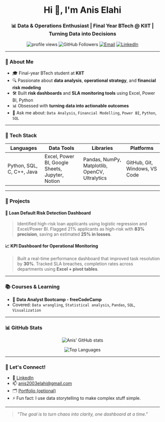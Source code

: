 <h1 align="center">Hi 👋, I'm Anis Elahi</h1>
<h3 align="center">📊 Data & Operations Enthusiast | Final Year BTech @ KIIT | Turning Data into Decisions</h3>

<p align="center">
  <img src="https://komarev.com/ghpvc/?username=anis-elahi-sk&label=Profile%20views&color=0e75b6&style=flat" alt="profile views" />
  <img src="https://img.shields.io/github/followers/anis-elahi-sk?label=Follow&style=social" alt="GitHub Followers" />
  <a href="mailto:anis2003elahi@gmail.com"><img src="https://img.shields.io/badge/Email-me-red" alt="Email" /></a>
  <a href="https://www.linkedin.com/in/anis-elahi-sk/"><img src="https://img.shields.io/badge/LinkedIn-Anis%20Elahi-blue" alt="LinkedIn" /></a>
</p>

---

### 🚀 About Me

- 🎓 Final-year BTech student at **KIIT**  
- 🔍 Passionate about **data analysis**, **operational strategy**, and **financial risk modeling**  
- 🛠️ Built **risk dashboards** and **SLA monitoring tools** using Excel, Power BI, Python  
- 📊 Obsessed with **turning data into actionable outcomes**  
- 💬 Ask me about: `Data Analysis`, `Financial Modelling`, `Power BI`, `Python`, `SQL`

---

### 🧰 Tech Stack

| Languages | Data Tools | Libraries | Platforms |
|----------|------------|-----------|-----------|
| Python, SQL, C, C++, Java | Excel, Power BI, Google Sheets, Jupyter, Notion | Pandas, NumPy, Matplotlib, OpenCV, Ultralytics | GitHub, Git, Windows, VS Code |

---

### 📌 Projects

#### 🔐 Loan Default Risk Detection Dashboard
> Identified high-risk loan applicants using logistic regression and Excel/Power BI. Flagged 21% applicants as high-risk with **83% precision**, saving an estimated **25% in losses**.

#### 📈 KPI Dashboard for Operational Monitoring
> Built a real-time performance dashboard that improved task resolution by **30%**. Tracked SLA breaches, completion rates across departments using **Excel + pivot tables**.

---

### 📚 Courses & Learning

- 🏅 **Data Analyst Bootcamp - freeCodeCamp**  
- Covered: `Data wrangling`, `Statistical analysis`, `Pandas`, `SQL`, `Visualization`

---

### 📊 GitHub Stats

<p align="center">
  <img src="https://github-readme-stats.vercel.app/api?username=anis-elahi-sk&show_icons=true&theme=radical" alt="Anis' GitHub stats" />
</p>
<p align="center">
  <img src="https://github-readme-stats.vercel.app/api/top-langs/?username=anis-elahi-sk&layout=compact&theme=radical" alt="Top Languages" />
</p>

---

### 🎯 Let's Connect!

- 💼 [LinkedIn](https://www.linkedin.com/in/anis-elahi-sk/)
- 📫 anis2003elahi@gmail.com  
- 🗂️ [Portfolio (optional)](https://AnisElahi)  
- ⚡ Fun fact: I use data storytelling to make complex stuff simple.

---

> *"The goal is to turn chaos into clarity, one dashboard at a time."*

